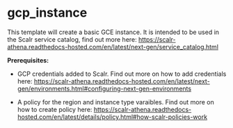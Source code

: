 # gcp_instance

This template will create a basic GCE instance. It is intended to be used in the Scalr service catalog, find out more here: https://scalr-athena.readthedocs-hosted.com/en/latest/next-gen/service_catalog.html

**Prerequisites:**

* GCP credentials added to Scalr. Find out more on how to add credentials here: https://scalr-athena.readthedocs-hosted.com/en/latest/next-gen/environments.html#configuring-next-gen-environments

* A policy for the region and instance type varaibles. Find out more on how to create policy here: https://scalr-athena.readthedocs-hosted.com/en/latest/details/policy.html#how-scalr-policies-work
